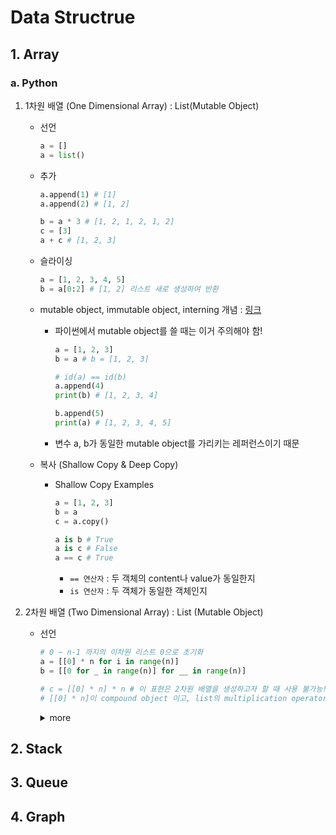 # Data Structrue

## 1. Array

### a. Python

1. 1차원 배열 (One Dimensional Array) : List(Mutable Object)

    * 선언
        ```py
        a = []
        a = list()
        ```

    * 추가
        ```py
        a.append(1) # [1]
        a.append(2) # [1, 2]

        b = a * 3 # [1, 2, 1, 2, 1, 2]
        c = [3]
        a + c # [1, 2, 3]
        ```

    * 슬라이싱
        ```py
        a = [1, 2, 3, 4, 5]
        b = a[0:2] # [1, 2] 리스트 새로 생성하여 반환
        ```

    * mutable object, immutable object, interning 개념 : [링크](https://towardsdatascience.com/python-memory-and-objects-e7bec4a2845)
    
        * 파이썬에서 mutable object를 쓸 때는 이거 주의해야 함!
            ```py
            a = [1, 2, 3]
            b = a # b = [1, 2, 3]

            # id(a) == id(b)
            a.append(4)
            print(b) # [1, 2, 3, 4]

            b.append(5)
            print(a) # [1, 2, 3, 4, 5]
            ```

        * 변수 a, b가 동일한 mutable object를 가리키는 레퍼런스이기 때문

    * 복사 (Shallow Copy & Deep Copy)
        * Shallow Copy Examples
            ```py
            a = [1, 2, 3]
            b = a
            c = a.copy()

            a is b # True
            a is c # False
            a == c # True
            ```
            * `== 연산자` : 두 객체의 content나 value가 동일한지
            * `is 연산자` : 두 객체가 동일한 객체인지


2. 2차원 배열 (Two Dimensional Array) : List (Mutable Object)

    * 선언
        ```py
        # 0 ~ n-1 까지의 이차원 리스트 0으로 초기화
        a = [[0] * n for i in range(n)]
        b = [[0 for _ in range(n)] for __ in range(n)]

        # c = [[0] * n] * n # 이 표현은 2차원 배열을 생성하고자 할 때 사용 불가능!
        # [[0] * n]이 compound object 이고, list의 multiplication operator인 '*'이 shallow copy 동작을 수행하기 때문!
        ```
        
        <details>
        <summary>more</summary>

        ```py
        a = [[0] * n for _ in range(n)]
        b = [[0 for _ in range(n)] for __ in range(n)]
        c = [[0] * n] * n

        for i in range(n):
            print(hex(id(a[i])), hex(id(b[i])), hex(id(c[i])))

        """
        i   id(a[i])    id(b[i])    id(c[i])
        0   0x10ae76400 0x10ae76740 0x10ae83c80
        1   0x10ae838c0 0x10ae83cc0 0x10ae83c80
        2   0x10ae83480 0x10ae61b80 0x10ae83c80
        3   0x10ae83a00 0x10ae83b40 0x10ae83c80
        4   0x10ae83d80 0x10ae83840 0x10ae83c80
        """
        ```
        
        </details>

## 2. Stack


## 3. Queue


## 4. Graph
